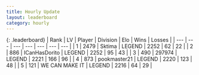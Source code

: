 ```yaml
---
title: Hourly Update
layout: leaderboard
category: hourly
---
```


{: .leaderboard}
| Rank | LV | Player | Division | Elo | Wins | Losses |
| --- | --- | --- | --- | --- | --- | --- |
| <span data-change="1">1</span> | 2479 | <span title="ID: 353063">Sktima</span> | LEGEND | <span data-change="14">2252</span> | <span data-change="3">62</span> | <span data-change="0">22</span> |
| <span data-change="-1">2</span> | 886 | <span title="ID: 415713">ICanHasDorito</span> | LEGEND | <span data-change="0">2252</span> | <span data-change="0">95</span> | <span data-change="0">43</span> |
| <span data-change="0">3</span> | 490 | <span title="ID: 544038">297974</span> | LEGEND | <span data-change="0">2221</span> | <span data-change="0">166</span> | <span data-change="0">96</span> |
| <span data-change="0">4</span> | 873 | <span title="ID: 652474">pookmaster21</span> | LEGEND | <span data-change="0">2220</span> | <span data-change="0">123</span> | <span data-change="0">48</span> |
| <span data-change="0">5</span> | 121 | <span title="ID: 745795">WE CAN MAKE IT</span> | LEGEND | <span data-change="0">2216</span> | <span data-change="0">64</span> | <span data-change="0">29</span> |
